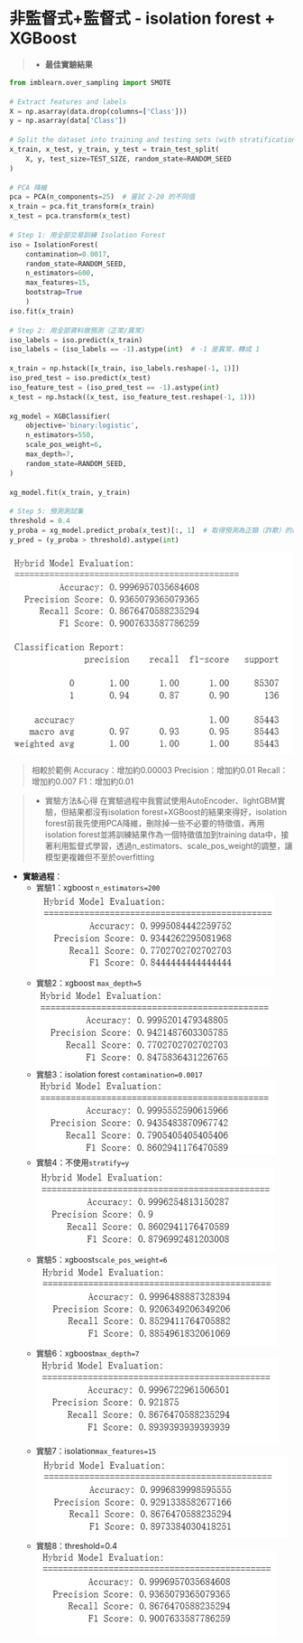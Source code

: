 # 非監督式+監督式 - isolation forest + XGBoost
>* **最佳實驗結果**
```python
from imblearn.over_sampling import SMOTE

# Extract features and labels
X = np.asarray(data.drop(columns=['Class']))
y = np.asarray(data['Class'])

# Split the dataset into training and testing sets (with stratification)
x_train, x_test, y_train, y_test = train_test_split(
    X, y, test_size=TEST_SIZE, random_state=RANDOM_SEED
)

# PCA 降維
pca = PCA(n_components=25)  # 嘗試 2-20 的不同值
x_train = pca.fit_transform(x_train)
x_test = pca.transform(x_test)

# Step 1: 用全部交易訓練 Isolation Forest
iso = IsolationForest(
    contamination=0.0017, 
    random_state=RANDOM_SEED,
    n_estimators=600,
    max_features=15,
    bootstrap=True
    )
iso.fit(x_train)

# Step 2: 用全部資料做預測（正常/異常）
iso_labels = iso.predict(x_train)
iso_labels = (iso_labels == -1).astype(int)  # -1 是異常，轉成 1

x_train = np.hstack([x_train, iso_labels.reshape(-1, 1)])
iso_pred_test = iso.predict(x_test)
iso_feature_test = (iso_pred_test == -1).astype(int)
x_test = np.hstack((x_test, iso_feature_test.reshape(-1, 1)))

xg_model = XGBClassifier(
    objective='binary:logistic',
    n_estimators=550,
    scale_pos_weight=6,
    max_depth=7,
    random_state=RANDOM_SEED,
)

xg_model.fit(x_train, y_train)

# Step 5: 預測測試集
threshold = 0.4
y_proba = xg_model.predict_proba(x_test)[:, 1]  # 取得預測為正類（詐欺）的機率
y_pred = (y_proba > threshold).astype(int)
```
![alt text](image-15.png)
> 相較於範例
Accuracy：增加約0.00003
Precision：增加約0.01
Recall：增加約0.007
F1：增加約0.01

> * 實驗方法&心得
在實驗過程中我嘗試使用AutoEncoder、lightGBM實驗，但結果都沒有isolation forest+XGBoost的結果來得好，isolation forest前我先使用PCA降維，刪除掉一些不必要的特徵值，再用isolation forest並將訓練結果作為一個特徵值加到training data中，接著利用監督式學習，透過n_estimators、scale_pos_weight的調整，讓模型更複雜但不至於overfitting

* **實驗過程**：
    *  實驗1：xgboost `n_estimators=200`
        ![alt text](image-1.png)
    *  實驗2：xgboost `max_depth=5`
        ![alt text](image-2.png)
    *  實驗3：isolation forest `contamination=0.0017`
        ![alt text](image-5.png)
    *  實驗4：不使用`stratify=y`
        ![alt text](image-8.png)
    *   實驗5：xgboost`scale_pos_weight=6`
        ![alt text](image-10.png)
    *   實驗6：xgboost`max_depth=7`
        ![alt text](image-12.png)
    *   實驗7：isolation`max_features=15`
        ![alt text](image-14.png)
    *   實驗8：threshold=0.4
        ![alt text](image-16.png)

